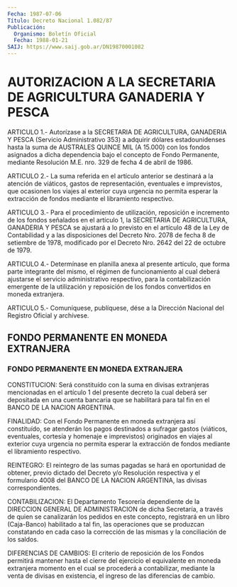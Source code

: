 ```yaml
---
Fecha: 1987-07-06
Título: Decreto Nacional 1.082/87
Publicación:
  Organismo: Boletín Oficial
  Fecha: 1988-01-21
SAIJ: https://www.saij.gob.ar/DN19870001082
---
```

# AUTORIZACION A LA SECRETARIA DE AGRICULTURA GANADERIA Y PESCA

<a id="1"></a>
ARTICULO  1.-  Autorízase a la SECRETARIA DE AGRICULTURA, GANADERIA Y  PESCA  (Servicio    Administrativo    353)  a  adquirir  dólares estadounidenses hasta la suma de AUSTRALES  QUINCE  MIL  (A 15.000) con  los  fondos asignados a dicha dependencia bajo el concepto  de Fondo Permanente,  mediante  Resolución M.E. nro. 329 de fecha 4 de abril de 1986.

<a id="2"></a>
ARTICULO  2.- La suma referida en el artículo anterior se destinará a la atención  de  viáticos, gastos de representación, eventuales e imprevistos, que ocasionen  los viajes al exterior cuya urgencia no permita esperar la extracción  de  fondos  mediante  el libramiento respectivo.

<a id="3"></a>
ARTICULO  3.-  Para  el  procedimiento de utilización, reposición e incremento de los fondos señalados  en el artículo 1, la SECRETARIA DE AGRICULTURA, GANADERIA Y PESCA se  ajustará  a lo previsto en el artículo  48  de  la Ley de Contabilidad y a las disposiciones  del Decreto Nro. 2078 de  fecha  8 de setiembre de 1978, modificado por el Decreto Nro. 2642 del 22 de octubre de 1979.

<a id="4"></a>
ARTICULO  4.-  Determínase  en planilla anexa al presente artículo, que forma parte integrante del  mismo, el régimen de funcionamiento al  cual  deberá ajustarse el servicio  administrativo  respectivo, para la contabilización  emergente  de  la utilización y reposición de los fondos convertidos en moneda extranjera.

<a id="5"></a>
ARTICULO  5.- Comuníquese, publíquese, dése a la Dirección Nacional del Registro Oficial y archívese.

## FONDO PERMANENTE EN MONEDA EXTRANJERA

### FONDO PERMANENTE EN MONEDA EXTRANJERA

<a id="1"></a>
CONSTITUCION:  Será  constituído con la suma en divisas extranjeras mencionadas en el artículo  1  del  presente decreto la cual deberá ser depositada en una cuenta bancaria  que  se  habilitará para tal fin en el BANCO DE LA NACION ARGENTINA.

FINALIDAD:  Con  el  Fondo  Permanente  en  moneda  extranjera  así constituído,  se  atenderán los pagos destinados a sufragar  gastos (viáticos,  eventuales,    cortesía    y  homenaje  e  imprevistos) originados en viajes al exterior cuya urgencia  no  permita esperar la  extracción  de fondos mediante el libramiento respectivo.

REINTEGRO: El reintegro de las sumas pagadas se hará en oportunidad de obtener,  previo  dictado del Decreto y/o Resolución respectiva y el formulario 4008 del  BANCO  DE LA NACION ARGENTINA, las divisas correspondientes.

CONTABILIZACION:  El  Departamento  Tesorería  dependiente   de  la DIRECCION  GENERAL  DE ADMINISTRACION de dicha Secretaría, a través de quien se canalizarán  los  pedidos  en este concepto, registrará en un libro (Caja-Banco) habilitado a tal  fin, las operaciones que se produzcan constatando en cada caso la corrección  de  las mismas y la conciliación de los saldos.

DIFERENCIAS  DE  CAMBIOS:  El  criterio de reposición de los Fondos permitirá mantener hasta el cierre  del ejercicio el equivalente en moneda extranjera momento en el cual  se  procederá a contabilizar, mediante  la  venta de divisas en existencia,  el  ingreso  de  las diferencias de cambio.